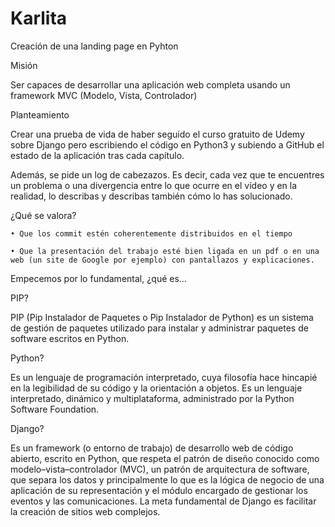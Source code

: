# Karlita
Creación de una landing page en Pyhton

Misión

Ser capaces de desarrollar una aplicación web completa usando un framework MVC (Modelo, Vista, Controlador)

Planteamiento

Crear una prueba de vida de haber seguido el curso gratuito de Udemy sobre Django pero escribiendo el código en Python3 y subiendo a GitHub el estado de la aplicación tras cada capítulo.

Además, se pide un log de cabezazos. Es decir, cada vez que te encuentres un problema o una divergencia entre lo que ocurre en el vídeo y en la realidad, lo describas y describas también cómo lo has solucionado.

¿Qué se valora?

    • Que los commit estén coherentemente distribuidos en el tiempo
    
    • Que la presentación del trabajo esté bien ligada en un pdf o en una web (un site de Google por ejemplo) con pantallazos y explicaciones.



Empecemos por lo fundamental, ¿qué es…

PIP?

PIP (Pip Instalador de Paquetes o Pip Instalador de Python) es un sistema de gestión de paquetes utilizado para instalar y administrar paquetes de software escritos en Python. 

Python?

Es un lenguaje de programación interpretado, cuya filosofía hace hincapié en la legibilidad de su código y la orientación a objetos. Es un lenguaje interpretado, dinámico y multiplataforma, administrado por la Python Software Foundation.

Django?

Es un framework (o entorno de trabajo) de desarrollo web de código abierto, escrito en Python, que respeta el patrón de diseño conocido como modelo–vista–controlador (MVC), un patrón de arquitectura de software, que separa los datos y principalmente lo que es la lógica de negocio de una aplicación de su representación y el módulo encargado de gestionar los eventos y las comunicaciones. La meta fundamental de Django es facilitar la creación de sitios web complejos.
